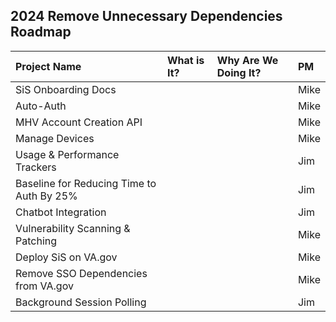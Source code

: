 ## 2024 Remove Unnecessary Dependencies Roadmap

| Project Name          | What is It?       | Why Are We Doing It? | PM |
| :------------- |:------------- | :----- | :----- |
| SiS Onboarding Docs | | | Mike |
| Auto-Auth | | | Mike |
| MHV Account Creation API | | | Mike |
| Manage Devices | | | Mike |
| Usage & Performance Trackers | | | Jim |
| Baseline for Reducing Time to Auth By 25% | | | Jim |
| Chatbot Integration | | | Jim |
| Vulnerability Scanning & Patching | | | Mike |
| Deploy SiS on VA.gov| | | Mike |
| Remove SSO Dependencies from VA.gov | | | Mike |
| Background Session Polling  | | | Jim |



